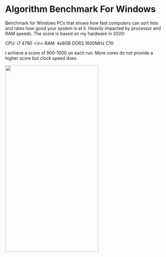 # Algorithm Benchmark For Windows
Benchmark for Windows PCs that shows how fast computers can sort lists and rates how good your system is at it. Heavily impacted by processor and RAM speeds.
The score is based on my hardware in 2020:

CPU: i7 4790 <\n>
RAM: 4x8GB DDR3 1600MHz C10

I achieve a score of 900-1000 on each run. More cores do not provide a higher score but clock speed does.

<a href="url"><img src="https://imgur.com/zBWzB6q.png" align="left" height="600" width="300" ></a>
